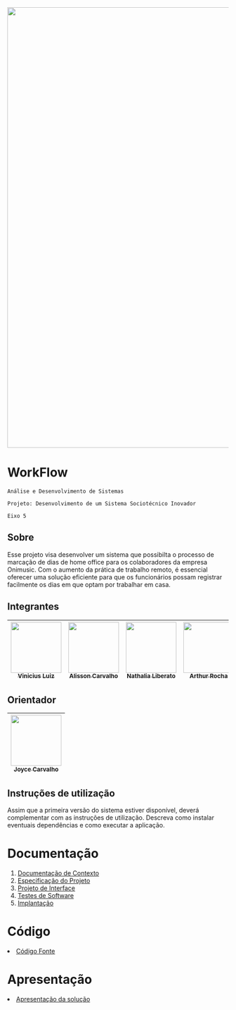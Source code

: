 <img src="https://github.com/ICEI-PUC-Minas-PMV-ADS/pmv-ads-2024-1-e5-proj-homeoffice-organizer-t6/assets/103579574/d1c75161-4f12-4d08-91a3-7291171ba7f1" width="1000">

# WorkFlow

`Análise e Desenvolvimento de Sistemas`

`Projeto: Desenvolvimento de um Sistema Sociotécnico Inovador`

`Eixo 5`

## Sobre

Esse projeto visa desenvolver um sistema que possibilta o processo de marcação de dias de home office para os colaboradores da empresa Onimusic. Com o aumento da prática de trabalho remoto, é essencial oferecer uma solução eficiente para que os funcionários possam registrar facilmente os dias em que optam por trabalhar em casa.


## Integrantes
| [<img src="https://avatars.githubusercontent.com/u/103579574?v=4" width=115><br><sub>Vinicius Luiz</sub>](https://github.com/viniciussluiz) | [<img src="https://avatars.githubusercontent.com/u/100442612?v=4" width=115><br><sub>Alisson Carvalho</sub>](https://github.com/alessaocarvalho) | [<img src="https://avatars.githubusercontent.com/u/96542702?v=4" width=115><br><sub>Nathalia Liberato</sub>](https://github.com/NathaliaLiberato) | [<img src="https://avatars.githubusercontent.com/u/91231500?v=4" width=115><br><sub>Arthur Rocha</sub>](https://github.com/ar7hurr0och4) |
| :---: | :---: | :---: | :---: |

## Orientador
| [<img src="https://avatars.githubusercontent.com/u/68968690?v=4" width=115><br><sub>Joyce Carvalho</sub>](https://github.com/joycecpc) |
| :---: |
## Instruções de utilização

Assim que a primeira versão do sistema estiver disponível, deverá complementar com as instruções de utilização. Descreva como instalar eventuais dependências e como executar a aplicação.

# Documentação

<ol>
<li><a href="documentos/01-Documentação de Contexto.md"> Documentação de Contexto</a></li>
<li><a href="documentos/02-Especificação do Projeto.md"> Especificação do Projeto</a></li>
<li><a href="documentos/03-Projeto de Interface.md"> Projeto de Interface</a></li>
<li><a href="documentos/04-Testes de Software.md"> Testes de Software</a></li>
<li><a href="documentos/05-Implantação.md"> Implantação</a></li>
</ol>

# Código

<li><a href="src/README.md"> Código Fonte</a></li>

# Apresentação

<li><a href="presentation/README.md"> Apresentação da solução</a></li>
